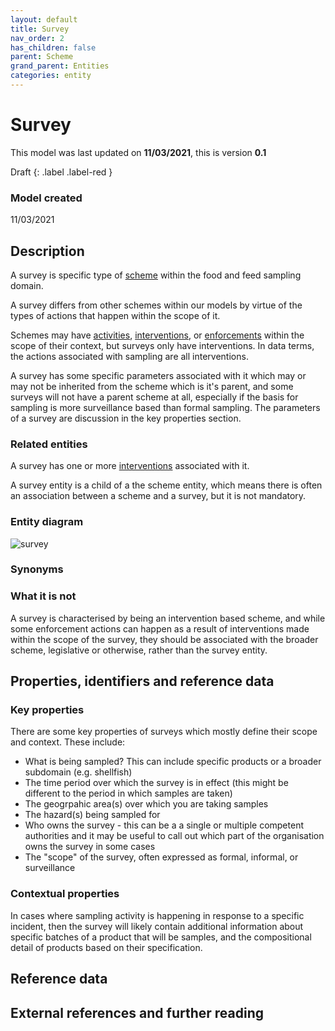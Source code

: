 ```yaml
---
layout: default
title: Survey
nav_order: 2
has_children: false
parent: Scheme
grand_parent: Entities
categories: entity
---
```


# Survey
This model was last updated on **11/03/2021**, this is version **0.1**

Draft
{: .label .label-red }

### Model created
11/03/2021

## Description
A survey is specific type of [scheme](/enterprise-data-models/entities/scheme.html) within the food and feed sampling domain.

A survey differs from other schemes within our models by virtue of the types of actions that happen within the scope of it.

Schemes may have [activities](/enterprise-data-models/entities/activity.html), [interventions](/enterprise-data-models/entities/intervention.html), or [enforcements](/enterprise-data-models/entities/enforcement.html) within the scope of their context, but surveys only have interventions. In data terms, the actions associated with sampling are all interventions.

A survey has some specific parameters associated with it which may or may not be inherited from the scheme which is it's parent, and some surveys will not have a parent scheme at all, especially if the basis for sampling is more surveillance based than formal sampling. The parameters of a survey are discussion in the key properties section.

### Related entities
A survey has one or more [interventions](/enterprise-data-models/entities/intervention.html) associated with it.

A survey entity is a child of a the scheme entity, which means there is often an association between a scheme and a survey, but it is not mandatory.

### Entity diagram
![survey](/enterprise-data-models/entities/diagrams/survey.png)

### Synonyms


### What it is not
A survey is characterised by being an intervention based scheme, and while some enforcement actions can happen as a result of interventions made within the scope of the survey, they should be associated with the broader scheme, legislative or otherwise, rather than the survey entity.  

## Properties, identifiers and reference data

### Key properties
There are some key properties of surveys which mostly define their scope and context. These include:

*   What is being sampled? This can include specific products or a broader subdomain (e.g. shellfish)  
*   The time period over which the survey is in effect (this might be different to the period in which samples are taken)  
*   The geogrpahic area(s) over which you are taking samples   
*   The hazard(s) being sampled for  
*   Who owns the survey - this can be a a single or multiple competent authorities and it may be useful to call out which part of the organisation owns the survey in some cases  
*   The "scope" of the survey, often expressed as formal, informal, or surveillance

### Contextual properties
In cases where sampling activity is happening in response to a specific incident, then the survey will likely contain additional information about specific batches of a product that will be samples, and the compositional detail of products based on their specification.

## Reference data

## External references and further reading
